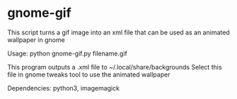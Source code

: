 # gnome-gif
This script turns a gif image into an xml file that can be used as an animated wallpaper in gnome

Usage: python gnome-gif.py filename.gif

This program outputs a .xml file to ~/.local/share/backgrounds
Select this file in gnome tweaks tool to use the animated wallpaper

Dependencies: python3, imagemagick